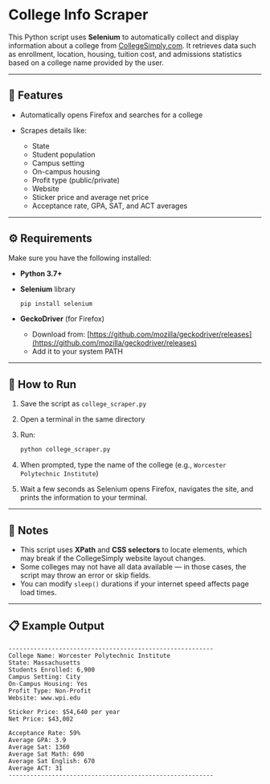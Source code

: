 # College Info Scraper

This Python script uses **Selenium** to automatically collect and display information about a college from [CollegeSimply.com](https://www.collegesimply.com/).
It retrieves data such as enrollment, location, housing, tuition cost, and admissions statistics based on a college name provided by the user.

---

## 🧩 Features

* Automatically opens Firefox and searches for a college
* Scrapes details like:

  * State
  * Student population
  * Campus setting
  * On-campus housing
  * Profit type (public/private)
  * Website
  * Sticker price and average net price
  * Acceptance rate, GPA, SAT, and ACT averages

---

## ⚙️ Requirements

Make sure you have the following installed:

* **Python 3.7+**
* **Selenium** library

  ```bash
  pip install selenium
  ```
* **GeckoDriver** (for Firefox)

  * Download from: [https://github.com/mozilla/geckodriver/releases](https://github.com/mozilla/geckodriver/releases)
  * Add it to your system PATH

---

## 🚀 How to Run

1. Save the script as `college_scraper.py`
2. Open a terminal in the same directory
3. Run:

   ```bash
   python college_scraper.py
   ```
4. When prompted, type the name of the college (e.g., `Worcester Polytechnic Institute`)
5. Wait a few seconds as Selenium opens Firefox, navigates the site, and prints the information to your terminal.

---

## 🧠 Notes

* This script uses **XPath** and **CSS selectors** to locate elements, which may break if the CollegeSimply website layout changes.
* Some colleges may not have all data available — in those cases, the script may throw an error or skip fields.
* You can modify `sleep()` durations if your internet speed affects page load times.

---

## 📋 Example Output

```
---------------------------------------------------------
College Name: Worcester Polytechnic Institute
State: Massachusetts
Students Enrolled: 6,900
Campus Setting: City
On-Campus Housing: Yes
Profit Type: Non-Profit
Website: www.wpi.edu

Sticker Price: $54,640 per year
Net Price: $43,002

Acceptance Rate: 59%
Average GPA: 3.9
Average Sat: 1360
Average Sat Math: 690
Average Sat English: 670
Average ACT: 31
---------------------------------------------------------
```
